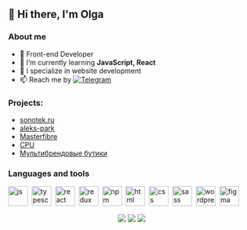 
## 👋 Hi there, I'm Olga

### About me
- 🌱 Front-end Developer
- 👀 I’m currently learning **JavaScript, React**
- 📝 I specialize in website development
- 📫 Reach me by <a href="https://t.me/OVKZr"><img src="https://img.shields.io/badge/Telegram-blue?style=for-the-badge&logo=telegram&logoColor=white" alt="Telegram"/></a>
### Projects:
- [sonotek.ru](https://sonotek.ru/)
- [aleks-park](https://degorov.ru/aleks-park/)
- [Masterfibre](https://masterfibre-beta.ru/)
- [CPU](https://degorov.ru/cpu/)
- [Мультибрендовые бутики](https://b-b-i.ru/)


### Languages and tools

<img src="https://cdn.jsdelivr.net/gh/devicons/devicon/icons/javascript/javascript-original.svg" title="js" width="40" height="40"/>&nbsp;
<img src="https://cdn.jsdelivr.net/gh/devicons/devicon/icons/typescript/typescript-original.svg" title="typescript" width="40" height="40"/>&nbsp;
<img src="https://cdn.jsdelivr.net/gh/devicons/devicon/icons/react/react-original-wordmark.svg" title="react" width="40" height="40"/>&nbsp;
<img src="https://cdn.jsdelivr.net/gh/devicons/devicon/icons/redux/redux-original.svg" title="redux" width="40" height="40"/>&nbsp;
<img src="https://cdn.jsdelivr.net/gh/devicons/devicon/icons/npm/npm-original-wordmark.svg" title="npm" width="40" height="40"/>&nbsp;
<img src="https://cdn.jsdelivr.net/gh/devicons/devicon/icons/html5/html5-original-wordmark.svg" title="html" width="40" height="40"/>&nbsp;
<img src="https://cdn.jsdelivr.net/gh/devicons/devicon/icons/css3/css3-original-wordmark.svg" title="css" width="40" height="40"/>&nbsp;
<img src="https://cdn.jsdelivr.net/gh/devicons/devicon/icons/sass/sass-original.svg" title="sass" width="40" height="40"/>&nbsp;
<img src="https://cdn.jsdelivr.net/gh/devicons/devicon/icons/wordpress/wordpress-plain.svg" title="wordpress" width="40" height="40"/>&nbsp;
<img src="https://cdn.jsdelivr.net/gh/devicons/devicon/icons/figma/figma-original.svg" title="figma" width="40" height="40"/>&nbsp;


<div id="stat" align="center">
	<img src="https://github-profile-summary-cards.vercel.app/api/cards/profile-details?username=OVdev116&theme=github_dark"/>
	<img src="https://github-profile-summary-cards.vercel.app/api/cards/most-commit-language?username=OVdev116&theme=github_dark"/>
	<img src="https://github-profile-summary-cards.vercel.app/api/cards/stats?username=OVdev116&theme=github_dark"/>
</div>
